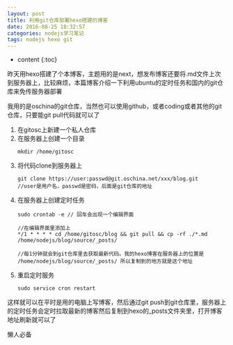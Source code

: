 ```yaml
---
layout: post
title: 利用git仓库部署hexo搭建的博客
date: 2016-08-25 18:32:57
categories: nodejs学习笔记
tags: nodejs hexo git
---
```


* content
{:toc}

昨天用hexo搭建了个本博客，主题用的是next，想发布博客还要将.md文件上次到服务器上，比较麻烦，本篇博客介绍一下利用ubuntu的定时任务和国内的git仓库来免传服务器部署

我用的是oschina的git仓库，当然也可以使用github，或者coding或者其他的git仓库，只要能git pull代码就可以了




1. 在gitosc上新建一个私人仓库
2. 在服务器上创建一个目录
    ```
    mkdir /home/gitosc
    ```
3. 将代码clone到服务器上
    ```
    git clone https://user:passwd@git.oschina.net/xxx/blog.git
    //user是用户名，passwd是密码，后面是git仓库的地址
    ```
4. 在服务器上创建定时任务
    ```
    sudo crontab -e // 回车会出现一个编辑界面
    
    //在编辑界面里添加上
    */1 * * * * cd /home/gitosc/blog && git pull && cp -rf ./*.md /home/nodejs/blog/source/_posts/
    
    //每1分钟就会到git仓库里去获取最新代码。我的hexo博客在服务器上的位置是 /home/nodejs/blog/source/_posts/ 所以复制到的地方就是这个地址
    ```
5. 重启定时服务
    ```
    sudo service cron restart
    ```

这样就可以在平时是用的电脑上写博客，然后通过git push到git仓库里，服务器上的定时任务会定时拉取最新的博客然后复制到hexo的_posts文件夹里，打开博客地址刷新就可以了

懒人必备
